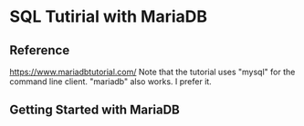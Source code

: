 #   SQL Tutirial with MariaDB
## Reference
https://www.mariadbtutorial.com/
Note that the tutorial uses "mysql" for the command line client.  "mariadb"
also works.  I prefer it.
##  Getting Started with MariaDB

